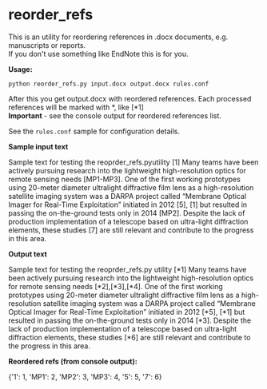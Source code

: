 # reorder_refs

This is an utility for reordering references in .docx documents, e.g. manuscripts or reports.  
If you don't use something like EndNote this is for you.  
  
**Usage:**  
```
python reorder_refs.py input.docx output.docx rules.conf  
```  
After this you get output.docx with reordered references.
Each processed references will be marked with *, like [*1]  
**Important** - see the console output for reordered references list.

See the `rules.conf` sample for configuration details.  

**Sample input text**  

Sample text for testing the reoprder_refs.pyutility [1]
Many teams have been actively pursuing research into the lightweight high-resolution optics for remote sensing needs [MP1-MP3]. One of the first working prototypes using 20-meter diameter ultralight diffractive film lens as a high-resolution satellite imaging system was a DARPA project called “Membrane Optical Imager for Real-Time Exploitation” initiated in 2012 [5], [1] but resulted in passing the on-the-ground tests only in 2014 [MP2]. Despite the lack of production implementation of a telescope based on ultra-light diffraction elements, these studies [7] are still relevant and contribute to the progress in this area.  


**Output text**  

Sample text for testing the reoprder_refs.py utility [*1]
Many teams have been actively pursuing research into the lightweight high-resolution optics for remote sensing needs [*2],[*3],[*4]. One of the first working prototypes using 20-meter diameter ultralight diffractive film lens as a high-resolution satellite imaging system was a DARPA project called “Membrane Optical Imager for Real-Time Exploitation” initiated in 2012 [*5], [*1] but resulted in passing the on-the-ground tests only in 2014 [*3]. Despite the lack of production implementation of a telescope based on ultra-light diffraction elements, these studies [*6] are still relevant and contribute to the progress in this area.  
  
**Reordered refs (from console output):**

{'1': 1, 'MP1': 2, 'MP2': 3, 'MP3': 4, '5': 5, '7': 6}

